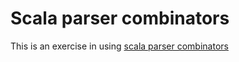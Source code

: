 # Scala parser combinators

This is an exercise in using [scala parser combinators](https://github.com/scala/scala-parser-combinators) 